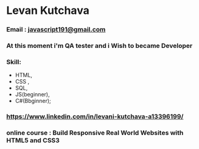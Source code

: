 # Levan Kutchava
### Email : javascript191@gmail.com
### At this moment i'm QA tester and i Wish to became Developer
### Skill: 
* HTML, 
* CSS , 
* SQL, 
* JS(beginner), 
* C#(Bbginner);
### https://www.linkedin.com/in/levani-kutchava-a13396199/
### online course : Build Responsive Real World Websites with HTML5 and CSS3